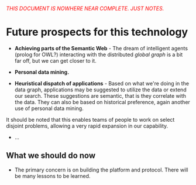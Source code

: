 _<span style="color:#f00">THIS DOCUMENT IS NOWHERE NEAR COMPLETE. JUST NOTES.</span>_

Future prospects for this technology
====================================

* **Achieving parts of the Semantic Web** - The dream of intelligent agents (prolog for OWL?) interacting with the distributed _global graph_ is a bit far off, but we can get closer to it.

* **Personal data mining.** 

* **Heuristical dispatch of applications** - Based on what we're doing in the data graph, applications may be suggested to utilize the data or extend our search. These suggestions are semantic, that is they correlate with the data. They can also be based on historical preference, again another use of personal data mining. 

 It should be noted that this enables teams of people to work on select disjoint problems, allowing a very rapid expansion in our capability.


* ...

What we should do now
---------------------

* The primary concern is on building the platform and protocol. There will be many lessons to be learned. 
